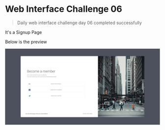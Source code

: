 # Web Interface Challenge 06

> Daily web interface challenge day 06 completed successfully

It's a Signup Page

Below is the preview

![Preview](./challenge.png "Signup Page")